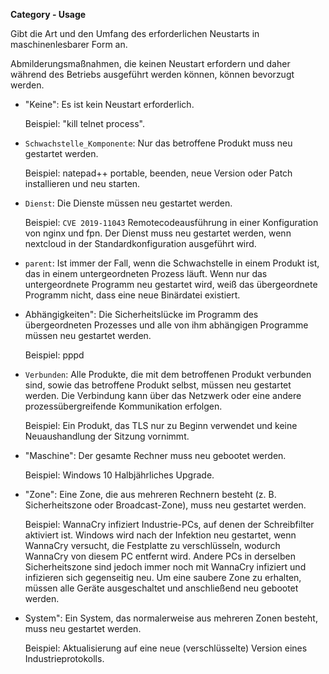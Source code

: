 **Category - Usage**

Gibt die Art und den Umfang des erforderlichen Neustarts in maschinenlesbarer Form an.

Abmilderungsmaßnahmen, die keinen Neustart erfordern und daher während des Betriebs ausgeführt werden können, können bevorzugt werden.

* "Keine": Es ist kein Neustart erforderlich.

  Beispiel: "kill telnet process".

* `Schwachstelle_Komponente`: Nur das betroffene Produkt muss neu gestartet werden.

  Beispiel: natepad++ portable, beenden, neue Version oder Patch installieren und neu starten.

* `Dienst`: Die Dienste müssen neu gestartet werden.

  Beispiel: `CVE 2019-11043` Remotecodeausführung in einer Konfiguration von nginx und fpn. Der Dienst muss neu gestartet werden, wenn nextcloud in der Standardkonfiguration ausgeführt wird.

* `parent`: Ist immer der Fall, wenn die Schwachstelle in einem Produkt ist, das in einem untergeordneten Prozess läuft. Wenn nur das untergeordnete Programm neu gestartet wird, weiß das übergeordnete Programm nicht, dass eine neue Binärdatei existiert.

* Abhängigkeiten": Die Sicherheitslücke im Programm des übergeordneten Prozesses und alle von ihm abhängigen Programme müssen neu gestartet werden.

  Beispiel: pppd

* `Verbunden`: Alle Produkte, die mit dem betroffenen Produkt verbunden sind, sowie das betroffene Produkt selbst, müssen neu gestartet werden. Die Verbindung kann über das Netzwerk oder eine andere prozessübergreifende Kommunikation erfolgen.

  Beispiel: Ein Produkt, das TLS nur zu Beginn verwendet und keine Neuaushandlung der Sitzung vornimmt.

* "Maschine": Der gesamte Rechner muss neu gebootet werden.

  Beispiel: Windows 10 Halbjährliches Upgrade.

* "Zone": Eine Zone, die aus mehreren Rechnern besteht (z. B. Sicherheitszone oder Broadcast-Zone), muss neu gestartet werden.

  Beispiel: WannaCry infiziert Industrie-PCs, auf denen der Schreibfilter aktiviert ist. Windows wird nach der Infektion neu gestartet, wenn WannaCry versucht, die Festplatte zu verschlüsseln, wodurch WannaCry von diesem PC entfernt wird.
  Andere PCs in derselben Sicherheitszone sind jedoch immer noch mit WannaCry infiziert und infizieren sich gegenseitig neu. Um eine saubere Zone zu erhalten, müssen alle Geräte ausgeschaltet und anschließend neu gebootet werden.

* System": Ein System, das normalerweise aus mehreren Zonen besteht, muss neu gestartet werden.

  Beispiel: Aktualisierung auf eine neue (verschlüsselte) Version eines Industrieprotokolls.